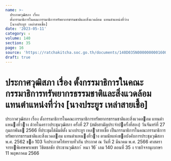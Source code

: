 ```yaml
---
name: >-
  ประกาศวุฒิสภา เรื่อง
  ตั้งกรรมาธิการในคณะกรรมาธิการทรัพยากรธรรมชาติและสิ่งแวดล้อม แทนตำแหน่งที่ว่าง
  [นางประยูร เหล่าสายเชื้อ]
date: '2023-05-11'
category: ง
volume: 140
section: 35
page: 16
source: 'https://ratchakitcha.soc.go.th/documents/140D035N0000000001600.pdf'
draft: true
---
```


# ประกาศวุฒิสภา เรื่อง ตั้งกรรมาธิการในคณะกรรมาธิการทรัพยากรธรรมชาติและสิ่งแวดล้อม แทนตำแหน่งที่ว่าง [นางประยูร เหล่าสายเชื้อ]

ประกาศวุฒิสภา เรื่อง ตั้งกรรมาธิการในคณะกรรมาธิการทรัพยากรธรรมชาติและสิ่งแวดลอม แทนตําแหนงที่วาง ด้วยในคราวประชุมวุฒิสภา ครั้งที่ 27 (สมัยสามัญประจําปครั้งที่สอง) วันจันทร์ที่ 27 กุมภาพันธ 2566 ที่ประชุมได้มีมติตั้ง นางประยูร เหลาสายเชื้อ เป็นกรรมาธิการในคณะกรรมาธิการ ทรัพยากรธรรมชาติและสิ่งแวดลอม แทนตําแหนงที่วาง ตามนัยแห่งขอบังคับการประชุมวุฒิสภา พ.ศ. 2562 ขอ 103 จึงประกาศให้ทราบทั่วกัน ประกาศ ณ วันที่ 2 มีนาคม พ.ศ. 2566 ศาสตราจารยพิเศษพรเพชร วิชิตชลชัย ประธานวุฒิสภา ้ หนา 16 ่ เลม 140 ตอนที่ 35 ง ราชกิจจานุเบกษา 11 พฤษภาคม 2566
